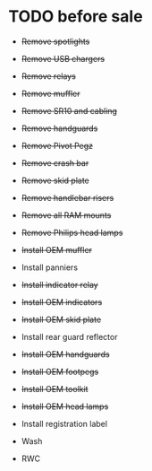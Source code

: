 # TODO before sale

* ~~Remove spotlights~~

* ~~Remove USB chargers~~

* ~~Remove relays~~

* ~~Remove muffler~~

* ~~Remove SR10 and cabling~~

* ~~Remove handguards~~

* ~~Remove Pivot Pegz~~

* ~~Remove crash bar~~

* ~~Remove skid plate~~

* ~~Remove handlebar risers~~

* ~~Remove all RAM mounts~~

* ~~Remove Philips head lamps~~

* ~~Install OEM muffler~~

* Install panniers

* ~~Install indicator relay~~

* ~~Install OEM indicators~~

* ~~Install OEM skid plate~~

* Install rear guard reflector

* ~~Install OEM handguards~~

* ~~Install OEM footpegs~~

* ~~Install OEM toolkit~~

* ~~Install OEM head lamps~~

* Install registration label

* Wash

* RWC

